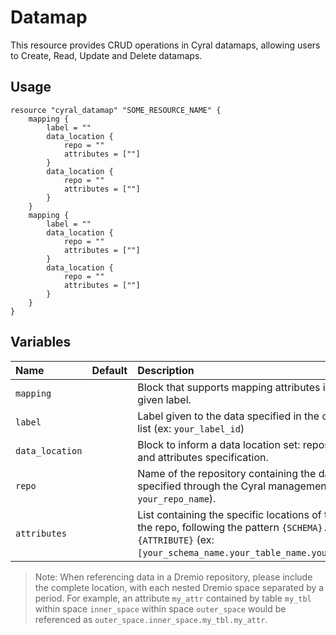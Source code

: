# Datamap

This resource provides CRUD operations in Cyral datamaps, allowing users to Create, Read, Update and Delete datamaps.

## Usage

```hcl
resource "cyral_datamap" "SOME_RESOURCE_NAME" {
    mapping {
        label = ""
        data_location {
            repo = ""
            attributes = [""]
        }
        data_location {
            repo = ""
            attributes = [""]
        }
    }
    mapping {
        label = ""
        data_location {
            repo = ""
            attributes = [""]
        }
        data_location {
            repo = ""
            attributes = [""]
        }
    }
}
```

## Variables

|  Name           |  Default  |  Description                                                                         | Required |
|:----------------|:---------:|:-------------------------------------------------------------------------------------|:--------:|
| `mapping`       |           | Block that supports mapping attributes in repos to a given label.                    | Yes      |
| `label`         |           | Label given to the data specified in the corresponding list (ex: `your_label_id`)    | Yes      |
| `data_location` |           | Block to inform a data location set: repository name and attributes specification.   | Yes      |
| `repo`          |           | Name of the repository containing the data as specified through the Cyral management console (ex: `your_repo_name`). | Yes      |
| `attributes`    |           | List containing the specific locations of the data within the repo, following the pattern `{SCHEMA}.{TABLE}.{ATTRIBUTE}` (ex: `[your_schema_name.your_table_name.your_attr_name]`). | Yes      |


> Note: When referencing data in a Dremio repository, please include the complete location, with each nested Dremio space separated by a period. For example, an attribute `my_attr` contained by table `my_tbl` within space `inner_space` within space `outer_space` would be referenced as `outer_space.inner_space.my_tbl.my_attr`.
